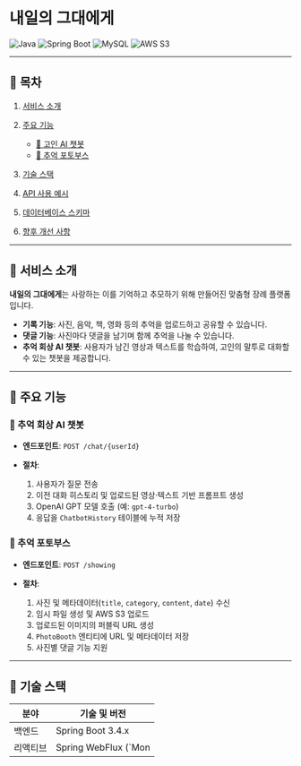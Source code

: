 # 내일의 그대에게

![Java](https://img.shields.io/badge/Java-17-blue) ![Spring Boot](https://img.shields.io/badge/Spring%20Boot-3.4.x-green) ![MySQL](https://img.shields.io/badge/MySQL-8.0-orange) ![AWS S3](https://img.shields.io/badge/AWS%20S3-SDK_v2-yellow)

---

## 📖 목차

1. [서비스 소개](#서비스-소개)
2. [주요 기능](#주요-기능)

   * [💬 고인 AI 챗봇](#💬-고인-ai-챗봇)
   * [📸 추억 포토부스](#📸-추억-포토부스)
3. [기술 스택](#기술-스택)
4. [API 사용 예시](#api-사용-예시)
5. [데이터베이스 스키마](#데이터베이스-스키마)
6. [향후 개선 사항](#향후-개선-사항)

---

## 📝 서비스 소개

**내일의 그대에게**는 사랑하는 이를 기억하고 추모하기 위해 만들어진 맞춤형 장례 플랫폼입니다.

* **기록 기능**: 사진, 음악, 책, 영화 등의 추억을 업로드하고 공유할 수 있습니다.
* **댓글 기능**: 사진마다 댓글을 남기며 함께 추억을 나눌 수 있습니다.
* **추억 회상 AI 챗봇**: 사용자가 남긴 영상과 텍스트를 학습하여, 고인의 말투로 대화할 수 있는 챗봇을 제공합니다.

---

## 🚀 주요 기능

### 💬 추억 회상 AI 챗봇

* **엔드포인트**: `POST /chat/{userId}`
* **절차**:

  1. 사용자가 질문 전송
  2. 이전 대화 히스토리 및 업로드된 영상·텍스트 기반 프롬프트 생성
  3. OpenAI GPT 모델 호출 (예: `gpt-4-turbo`)
  4. 응답을 `ChatbotHistory` 테이블에 누적 저장

### 📸 추억 포토부스

* **엔드포인트**: `POST /showing`
* **절차**:

  1. 사진 및 메타데이터(`title`, `category`, `content`, `date`) 수신
  2. 임시 파일 생성 및 AWS S3 업로드
  3. 업로드된 이미지의 퍼블릭 URL 생성
  4. `PhotoBooth` 엔티티에 URL 및 메타데이터 저장
  5. 사진별 댓글 기능 지원

---

## 🧰 기술 스택

| 분야   | 기술 및 버전               |
| ---- | --------------------- |
| 백엔드  | Spring Boot 3.4.x     |
| 리액티브 | Spring WebFlux (\`Mon |
